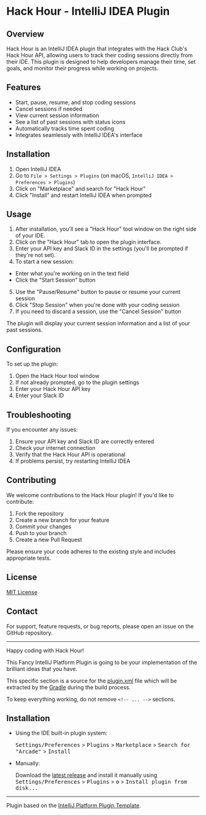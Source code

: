 # Hack Hour - IntelliJ IDEA Plugin

## Overview

Hack Hour is an IntelliJ IDEA plugin that integrates with the Hack Club's Hack Hour API, allowing users to track their coding sessions directly from their IDE. This plugin is designed to help developers manage their time, set goals, and monitor their progress while working on projects.

## Features

- Start, pause, resume, and stop coding sessions
- Cancel sessions if needed
- View current session information
- See a list of past sessions with status icons
- Automatically tracks time spent coding
- Integrates seamlessly with IntelliJ IDEA's interface

## Installation

1. Open IntelliJ IDEA
2. Go to `File > Settings > Plugins` (on macOS, `IntelliJ IDEA > Preferences > Plugins`)
3. Click on "Marketplace" and search for "Hack Hour"
4. Click "Install" and restart IntelliJ IDEA when prompted

## Usage

1. After installation, you'll see a "Hack Hour" tool window on the right side of your IDE.
2. Click on the "Hack Hour" tab to open the plugin interface.
3. Enter your API key and Slack ID in the settings (you'll be prompted if they're not set).
4. To start a new session:
  - Enter what you're working on in the text field
  - Click the "Start Session" button
5. Use the "Pause/Resume" button to pause or resume your current session
6. Click "Stop Session" when you're done with your coding session
7. If you need to discard a session, use the "Cancel Session" button

The plugin will display your current session information and a list of your past sessions.

## Configuration

To set up the plugin:

1. Open the Hack Hour tool window
2. If not already prompted, go to the plugin settings
3. Enter your Hack Hour API key
4. Enter your Slack ID

## Troubleshooting

If you encounter any issues:

1. Ensure your API key and Slack ID are correctly entered
2. Check your internet connection
3. Verify that the Hack Hour API is operational
4. If problems persist, try restarting IntelliJ IDEA

## Contributing

We welcome contributions to the Hack Hour plugin! If you'd like to contribute:

1. Fork the repository
2. Create a new branch for your feature
3. Commit your changes
4. Push to your branch
5. Create a new Pull Request

Please ensure your code adheres to the existing style and includes appropriate tests.

## License

[MIT License](LICENSE)

## Contact

For support, feature requests, or bug reports, please open an issue on the GitHub repository.

---

Happy coding with Hack Hour!

<!-- Plugin description -->
This Fancy IntelliJ Platform Plugin is going to be your implementation of the brilliant ideas that you have.

This specific section is a source for the [plugin.xml](/src/main/resources/META-INF/plugin.xml) file which will be extracted by the [Gradle](/build.gradle.kts) during the build process.

To keep everything working, do not remove `<!-- ... -->` sections. 
<!-- Plugin description end -->

## Installation

- Using the IDE built-in plugin system:
  
  <kbd>Settings/Preferences</kbd> > <kbd>Plugins</kbd> > <kbd>Marketplace</kbd> > <kbd>Search for "Arcade"</kbd> >
  <kbd>Install</kbd>
  
- Manually:

  Download the [latest release](https://github.com/DonSlon1/Arcade/releases/latest) and install it manually using
  <kbd>Settings/Preferences</kbd> > <kbd>Plugins</kbd> > <kbd>⚙️</kbd> > <kbd>Install plugin from disk...</kbd>


---
Plugin based on the [IntelliJ Platform Plugin Template][template].

[template]: https://github.com/JetBrains/intellij-platform-plugin-template
[docs:plugin-description]: https://plugins.jetbrains.com/docs/intellij/plugin-user-experience.html#plugin-description-and-presentation
